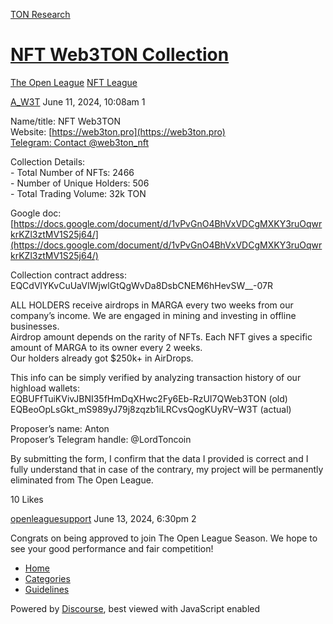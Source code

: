 [TON Research](/)

# [NFT Web3TON Collection](/t/nft-web3ton-collection/24848)

[The Open League](/c/the-open-league/nft-battle/62)  [NFT League](/c/the-open-league/nft-battle/62) 

    

[A\_W3T](https://tonresear.ch/u/A_W3T)  June 11, 2024, 10:08am  1

Name/title: NFT Web3TON  
Website: [https://web3ton.pro](https://web3ton.pro)  
[Telegram: Contact @web3ton\_nft](https://t.me/web3ton_nft)

Collection Details:  
\- Total Number of NFTs: 2466  
\- Number of Unique Holders: 506  
\- Total Trading Volume: 32k TON

Google doc: [https://docs.google.com/document/d/1vPvGnO4BhVxVDCgMXKY3ruOqwrkrKZl3ztMV1S25j64/](https://docs.google.com/document/d/1vPvGnO4BhVxVDCgMXKY3ruOqwrkrKZl3ztMV1S25j64/)

Collection contract address:  
EQCdVlYKvCuUaVIWjwlGtQgWvDa8DsbCNEM6hHevSW\_\_-07R

ALL HOLDERS receive airdrops in MARGA every two weeks from our company’s income. We are engaged in mining and investing in offline businesses.  
Airdrop amount depends on the rarity of NFTs. Each NFT gives a specific amount of MARGA to its owner every 2 weeks.  
Our holders already got $250k+ in AirDrops.

This info can be simply verified by analyzing transaction history of our highload wallets:  
EQBUFfTuiKVivJBNI35fHmDqXHwc2Fy6Eb-RzUI7QWeb3TON (old)  
EQBeoOpLsGkt\_mS989yJ79j8zqzb1iLRCvsQogKUyRV–W3T (actual)

Proposer’s name: Anton  
Proposer’s Telegram handle: @LordToncoin

By submitting the form, I confirm that the data I provided is correct and I fully understand that in case of the contrary, my project will be permanently eliminated from The Open League.

  10 Likes

[openleaguesupport](https://tonresear.ch/u/openleaguesupport) June 13, 2024, 6:30pm  2

Congrats on being approved to join The Open League Season. We hope to see your good performance and fair competition!

 

*   [Home](/)
*   [Categories](/categories)
*   [Guidelines](/guidelines)

Powered by [Discourse](https://www.discourse.org), best viewed with JavaScript enabled